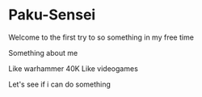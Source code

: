 # Paku-Sensei
Welcome to the first try to so something in my free time

Something about me

Like warhammer 40K
Like videogames

Let's see if i can do something
